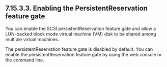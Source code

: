 ## 7.15.3.3. Enabling the PersistentReservation feature gate

You can enable the SCSI persistentReservation feature gate and allow a LUN-backed block mode virtual machine (VM) disk to be shared among multiple virtual machines.

The persistentReservation feature gate is disabled by default. You can enable the persistentReservation feature gate by using the web console or the command line.


